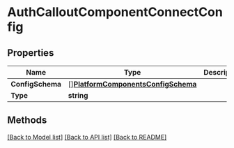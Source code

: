 # AuthCalloutComponentConnectConfig

## Properties

Name | Type | Description | Notes
------------ | ------------- | ------------- | -------------
**ConfigSchema** | [][**PlatformComponentsConfigSchema**](PlatformComponentsConfigSchema.md) |  | 
**Type** | **string** |  | 

## Methods


[[Back to Model list]](../README.md#documentation-for-models) [[Back to API list]](../README.md#documentation-for-api-endpoints) [[Back to README]](../README.md)


